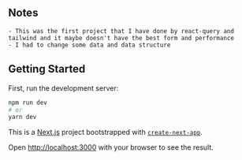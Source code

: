 
## Notes

```
- This was the first project that I have done by react-query and tailwind and it maybe doesn't have the best form and performance
- I had to change some data and data structure
```

## Getting Started

First, run the development server:

```bash
npm run dev
# or
yarn dev
```
This is a [Next.js](https://nextjs.org/) project bootstrapped with [`create-next-app`](https://github.com/vercel/next.js/tree/canary/packages/create-next-app).

Open [http://localhost:3000](http://localhost:3000) with your browser to see the result.



